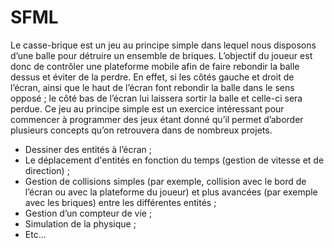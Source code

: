 # SFML

Le casse-brique est un jeu au principe simple dans lequel nous disposons d’une balle pour
détruire un ensemble de briques. L’objectif du joueur est donc de contrôler une plateforme
mobile afin de faire rebondir la balle dessus et éviter de la perdre. En effet, si les côtés
gauche et droit de l’écran, ainsi que le haut de l’écran font rebondir la balle dans le sens
opposé ; le côté bas de l’écran lui laissera sortir la balle et celle-ci sera perdue.
Ce jeu au principe simple est un exercice intéressant pour commencer à programmer des
jeux étant donné qu’il permet d’aborder plusieurs concepts qu’on retrouvera dans de
nombreux projets.<br>
* Dessiner des entités à l’écran ;
* Le déplacement d'entités en fonction du temps (gestion de vitesse et de direction) ;
* Gestion de collisions simples (par exemple, collision avec le bord de l’écran ou avec
la plateforme du joueur) et plus avancées (par exemple avec les briques) entre les
différentes entités ;
* Gestion d’un compteur de vie ;
* Simulation de la physique ;
* Etc...
